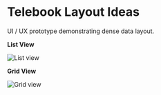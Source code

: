 # Telebook Layout Ideas

UI / UX prototype demonstrating dense data layout.

**List View**  

<picture>
    <source media="(prefers-color-scheme: dark)" srcset="https://github.com/JaimeStill/telebook-proto/assets/14102723/5d83c3da-bab7-4f0d-8655-e4d11258d190">
    <source media="(prefers-color-scheme: light)" srcset="https://github.com/JaimeStill/telebook-proto/assets/14102723/e406f30a-dd8a-498b-bbba-5be21ef003cc">
    <img alt="List view" src="https://github.com/JaimeStill/telebook-proto/assets/14102723/e406f30a-dd8a-498b-bbba-5be21ef003cc">
</picture>

**Grid View**

<picture>
    <source media="(prefers-color-scheme: dark)" srcset="https://github.com/JaimeStill/telebook-proto/assets/14102723/3b54e8d4-147e-41d4-a2be-ba8383e418b2">
    <source media="(prefers-color-scheme: light)" srcset="https://github.com/JaimeStill/telebook-proto/assets/14102723/7a788108-c8c0-422f-afd6-722169ddc1f2">
    <img alt="Grid view" src="https://github.com/JaimeStill/telebook-proto/assets/14102723/7a788108-c8c0-422f-afd6-722169ddc1f2">
</picture>
